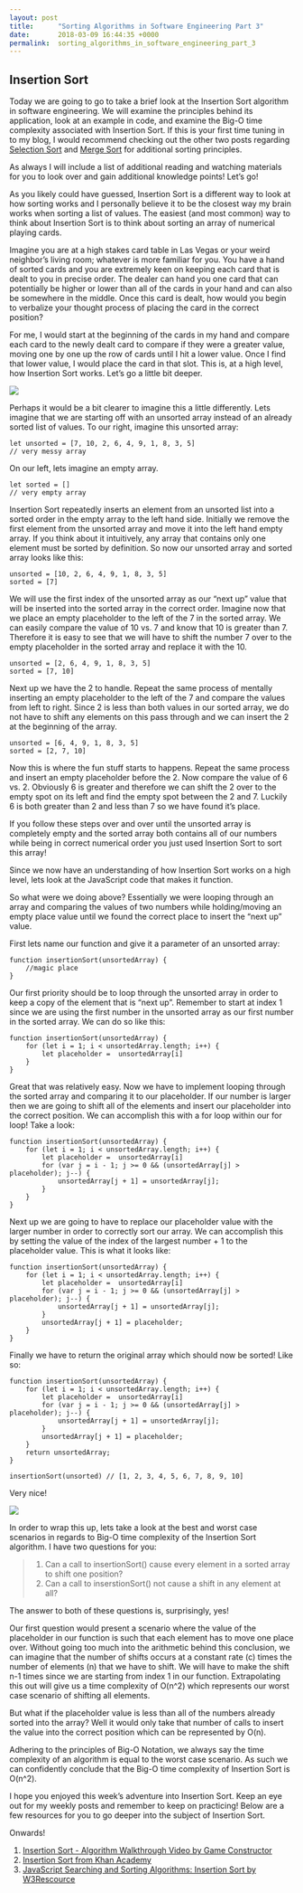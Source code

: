 ```yaml
---
layout: post
title:      "Sorting Algorithms in Software Engineering Part 3"
date:       2018-03-09 16:44:35 +0000
permalink:  sorting_algorithms_in_software_engineering_part_3
---
```


## Insertion Sort

Today we are going to go to take a brief look at the Insertion Sort algorithm in software engineering. We will examine the principles behind its application, look at an example in code, and examine the Big-O time complexity associated with Insertion Sort. If this is your first time tuning in to my blog, I would recommend checking out the other two posts regarding [Selection Sort](http://alecalba.com/sorting_algorithms_in_software_engineering) and [Merge Sort](http://alecalba.com/sorting_algorithms_in_software_engineering) for additional sorting principles.

As always I will include a list of additional reading and watching materials for you to look over and gain additional knowledge points! Let’s go!

 As you likely could have guessed, Insertion Sort is a different way to look at how sorting works and I personally believe it to be the closest way my brain works when sorting a list of values. The easiest (and most common) way to think about Insertion Sort is to think about sorting an array of numerical playing cards.

Imagine you are at a high stakes card table in Las Vegas or your weird neighbor’s living room; whatever is more familiar for you. You have a hand of sorted cards and you are extremely keen on keeping each card that is dealt to you in precise order. The dealer can hand you one card that can potentially be higher or lower than all of the cards in your hand and can also be somewhere in the middle. Once this card is dealt, how would you begin to verbalize your thought process of placing the card in the correct position?

For me, I would start at the beginning of the cards in my hand and compare each card to the newly dealt card to compare if they were a greater value, moving one by one up the row of cards until I hit a lower value. Once I find that lower value, I would place the card in that slot. This is, at a high level, how Insertion Sort works. Let’s go a little bit deeper.

![](https://www.ppchero.com/wp-content/uploads/2017/07/inceptionweneedtogodeeper.gif)

Perhaps it would be a bit clearer to imagine this a little differently. Lets imagine that we are starting off with an unsorted array instead of an already sorted list of values. To our right, imagine this unsorted array:

```
let unsorted = [7, 10, 2, 6, 4, 9, 1, 8, 3, 5]
// very messy array
```
On our left, lets imagine an empty array.

```
let sorted = []
// very empty array
```
Insertion Sort repeatedly inserts an element from an unsorted list into a sorted order in the empty array to the left hand side. Initially we remove the first element from the unsorted array and move it into the left hand empty array. If you think about it intuitively, any array that contains only one element must be sorted by definition. So now our unsorted array and sorted array looks like this:

```
unsorted = [10, 2, 6, 4, 9, 1, 8, 3, 5]
sorted = [7]
```
We will use the first index of the unsorted array as our “next up” value that will be inserted into the sorted array in the correct order. Imagine now that we place an empty placeholder to the left of the 7 in the sorted array. We can easily compare the value of 10 vs. 7 and know that 10 is greater than 7. Therefore it is easy to see that we will have to shift the number 7 over to the empty placeholder in the sorted array and replace it with the 10. 

```
unsorted = [2, 6, 4, 9, 1, 8, 3, 5]
sorted = [7, 10]
```
Next up we have the 2 to handle. Repeat the same process of mentally inserting an empty placeholder to the left of the 7 and compare the values from left to right. Since 2 is less than both values in our sorted array, we do not have to shift any elements on this pass through and we can insert the 2 at the beginning of the array. 

```
unsorted = [6, 4, 9, 1, 8, 3, 5]
sorted = [2, 7, 10]
```
Now this is where the fun stuff starts to happens. Repeat the same process and insert an empty placeholder before the 2. Now compare the value of 6 vs. 2. Obviously 6 is greater and therefore we can shift the 2 over to the empty spot on its left and find the empty spot between the 2 and 7. Luckily 6 is both greater than 2 and less than 7 so we have found it’s place.

If you follow these steps over and over until the unsorted array is completely empty and the sorted array both contains all of our numbers while being in correct numerical order you just used Insertion Sort to sort this array!

Since we now have an understanding of how Insertion Sort works on a high level, lets look at the JavaScript code that makes it function.

So what were we doing above? Essentially we were looping through an array and comparing the values of two numbers while holding/moving an empty place value until we found the correct place to insert the “next up” value.

First lets name our function and give it a parameter of an unsorted array:

```
function insertionSort(unsortedArray) {
	//magic place
}
```
Our first priority should be to loop through the unsorted array in order to keep a copy of the element that is “next up”. Remember to start at index 1 since we are using the first number in the unsorted array as our first number in the sorted array. We can do so like this:

```
function insertionSort(unsortedArray) {
	for (let i = 1; i < unsortedArray.length; i++) {
		let placeholder =  unsortedArray[i]
	}
}
```
Great that was relatively easy. Now we have to implement looping through the sorted array and comparing it to our placeholder. If our number is larger then we are going to shift all of the elements and insert our placeholder into the correct position. We can accomplish this with a for loop within our for loop! Take a look:

```
function insertionSort(unsortedArray) {
	for (let i = 1; i < unsortedArray.length; i++) {
		let placeholder =  unsortedArray[i]
		for (var j = i - 1; j >= 0 && (unsortedArray[j] > placeholder); j--) {
			unsortedArray[j + 1] = unsortedArray[j];
		}
	}
}
```
Next up we are going to have to replace our placeholder value with the larger number in order to correctly sort our array. We can accomplish this by setting the value of the index of the largest number + 1 to the placeholder value. This is what it looks like:

```
function insertionSort(unsortedArray) {
	for (let i = 1; i < unsortedArray.length; i++) {
		let placeholder =  unsortedArray[i]
		for (var j = i - 1; j >= 0 && (unsortedArray[j] > placeholder); j--) {
			unsortedArray[j + 1] = unsortedArray[j];
		}
        unsortedArray[j + 1] = placeholder;
	}
}
```

Finally we have to return the original array which should now be sorted! Like so:

```
function insertionSort(unsortedArray) {
	for (let i = 1; i < unsortedArray.length; i++) {
		let placeholder =  unsortedArray[i]
		for (var j = i - 1; j >= 0 && (unsortedArray[j] > placeholder); j--) {
			unsortedArray[j + 1] = unsortedArray[j];
		}
        unsortedArray[j + 1] = placeholder;
	}
	return unsortedArray;
}

insertionSort(unsorted) // [1, 2, 3, 4, 5, 6, 7, 8, 9, 10]
```
Very nice!

![](https://media.giphy.com/media/l0ErFafpUCQTQFMSk/giphy.gif)

In order to wrap this up, lets take a look at the best and worst case scenarios in regards to Big-O time complexity of the Insertion Sort algorithm. I have two questions for you:

> 1.	Can a call to insertionSort() cause every element in a sorted array to shift one position?
> 2.	Can a call to inserstionSort() not cause a shift in any element at all?

The answer to both of these questions is, surprisingly, yes!

Our first question would present a scenario where the value of the placeholder in our function is such that each element has to move one place over. Without going too much into the arithmetic behind this conclusion, we can imagine that the number of shifts occurs at a constant rate (c) times the number of elements (n) that we have to shift. We will have to make the shift n-1 times since we are starting from index 1 in our function. Extrapolating this out will give us a time complexity of O(n^2) which represents our worst case scenario of shifting all elements.

But what if the placeholder value is less than all of the numbers already sorted into the array? Well it would only take that number of calls to insert the value into the correct position which can be represented by O(n).

Adhering to the principles of Big-O Notation, we always say the time complexity of an algorithm is equal to the worst case scenario. As such we can confidently conclude that the Big-O time complexity of Insertion Sort is O(n^2).

I hope you enjoyed this week’s adventure into Insertion Sort. Keep an eye out for my weekly posts and remember to keep on practicing! Below are a few resources for you to go deeper into the subject of Insertion Sort.

Onwards!

1. [Insertion Sort - Algorithm Walkthrough Video by Game Constructor](https://www.youtube.com/watch?v=6K-aC_tjLrg)
2. [Insertion Sort from Khan Academy](https://www.khanacademy.org/computing/computer-science/algorithms/insertion-sort/a/insertion-sort)
3. [JavaScript Searching and Sorting Algorithms: Insertion Sort by W3Rescource](https://www.w3resource.com/javascript-exercises/searching-and-sorting-algorithm/searching-and-sorting-algorithm-exercise-4.php)

